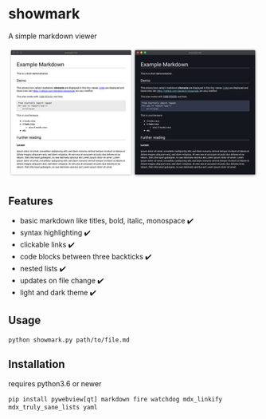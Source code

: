 # showmark
A simple markdown viewer

![example](examples/example.png)


## Features
 - basic markdown like titles, bold, italic, monospace ✔️
 - syntax highlighting ✔️
 - clickable links ✔️
 - code blocks between three backticks ✔️
 - nested lists ✔️
 - updates on file change ✔️
 - light and dark theme ✔️

## Usage

```
python showmark.py path/to/file.md
```

## Installation

requires python3.6 or newer
```
pip install pywebview[qt] markdown fire watchdog mdx_linkify mdx_truly_sane_lists yaml
```
